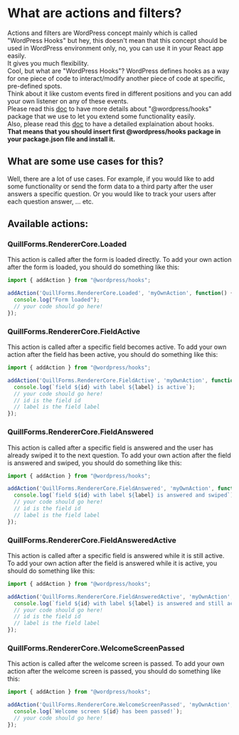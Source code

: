 # What are actions and filters?
Actions and filters are WordPress concept mainly which is called "WordPress Hooks" but hey, this doesn't mean that this concept should be used in WordPress environment only, no, you can use it in your React app easily. <br>
It gives you much flexibility. <br>
Cool, but what are "WordPress Hooks"?
WordPress defines hooks as a way for one piece of code to interact/modify another piece of code at specific, pre-defined spots. <br>
Think about it like custom events fired in different positions and you can add your own listener on any of these events. <br>
Please read this [doc](https://github.com/WordPress/gutenberg/blob/208e3e2be91baefbfacb063b7046f1ee9a75c54b/packages/hooks/README.md) to have more details about "@wordpress/hooks" package that we use to let you extend some functionality easily. <br>
Also, please read this [doc](https://developer.wordpress.org/plugins/hooks/) to have a detailed explaination about hooks. <br>
**That means that you should insert first @wordpress/hooks package in your package.json file and install it.**

## What are some use cases for this?
Well, there are a lot of use cases. 
For example, if you would like to add some functionality or send the form data to a third party after the user answers a specific question.
Or you would like to track your users after each question answer, ... etc.

## Available actions:

### QuillForms.RendererCore.Loaded
This action is called after the form is loaded directly.
To add your own action after the form is loaded, you should do something like this:

```js
import { addAction } from "@wordpress/hooks";

addAction('QuillForms.RendererCore.Loaded', 'myOwnAction', function() {
  console.log("Form loaded");
  // your code should go here!
});
```

### QuillForms.RendererCore.FieldActive
This action is called after a specific field becomes active.
To add your own action after the field has been active, you should do something like this:

```js
import { addAction } from "@wordpress/hooks";

addAction('QuillForms.RendererCore.FieldActive', 'myOwnAction', function({ id, label} ) {
  console.log(`field ${id} with label ${label} is active`);
  // your code should go here!
  // id is the field id
  // label is the field label
});
```

### QuillForms.RendererCore.FieldAnswered
This action is called after a specific field is answered and the user has already swiped it to the next question.
To add your own action after the field is answered and swiped, you should do something like this:

```js
import { addAction } from "@wordpress/hooks";

addAction('QuillForms.RendererCore.FieldAnswered', 'myOwnAction', function({ id, label} ) {
  console.log(`field ${id} with label ${label} is answered and swiped`);
  // your code should go here!
  // id is the field id
  // label is the field label
});
```

### QuillForms.RendererCore.FieldAnsweredActive
This action is called after a specific field is answered while it is still active.
To add your own action after the field is answered while it is active, you should do something like this:

```js
import { addAction } from "@wordpress/hooks";

addAction('QuillForms.RendererCore.FieldAnsweredActive', 'myOwnAction', function({ id, label} ) {
  console.log(`field ${id} with label ${label} is answered and still active`);
  // your code should go here!
  // id is the field id
  // label is the field label
});
```

### QuillForms.RendererCore.WelcomeScreenPassed
This action is called after the welcome screen is passed.
To add your own action after the welcome screen is passed, you should do something like this:

```js
import { addAction } from "@wordpress/hooks";

addAction('QuillForms.RendererCore.WelcomeScreenPassed', 'myOwnAction', function({ id} ) {
  console.log(`Welcome screen ${id} has been passed!`);
  // your code should go here!
});
```

